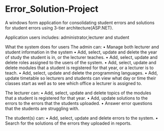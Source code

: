 # Error_Solution-Project
A windows form application for consolidating student errors and solutions for student errors using 3-tier architecture(ASP.NET).

Application users includes: administrator,lecturer and student

What the system does for users
 The admin can:
• Manage both lecturer and student information in the system
•	Add, select, update and delete the year of study the student is in, or the lecturer teaches.
•	Add, select, update and delete roles assigned to the users of the system.
•	Add, select, update and delete modules that a student is registered for that year, or a lecturer is to teach.
•	Add, select, update and delete the programming languages.
•	Add, update timetable so lecturers and students can view what day or time their classes start as well as to see which office a lecturer is assigned to.

The lecturer can:
•	Add, select, update and delete topics of the modules that a student is registered for that year.
•	Add, update solutions to the errors to the errors that the students uploaded.
•	Answer error questions that the students are struggling with.

The student(s) can:
•	Add, select, update and delete errors to the system.
•	Search for the solutions of the errors they uploaded in reports.


